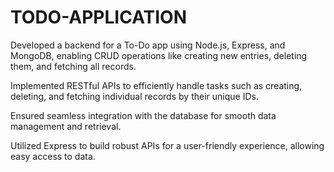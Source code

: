  # TODO-APPLICATION

Developed a backend for a To-Do app using Node.js, Express, and MongoDB, enabling CRUD operations like creating new entries, deleting them, and fetching all records.

Implemented RESTful APIs to efficiently handle tasks such as creating, deleting, and fetching individual records by their unique IDs.

Ensured seamless integration with the database for smooth data management and retrieval.

Utilized Express to build robust APIs for a user-friendly experience, allowing easy access to data.
 
